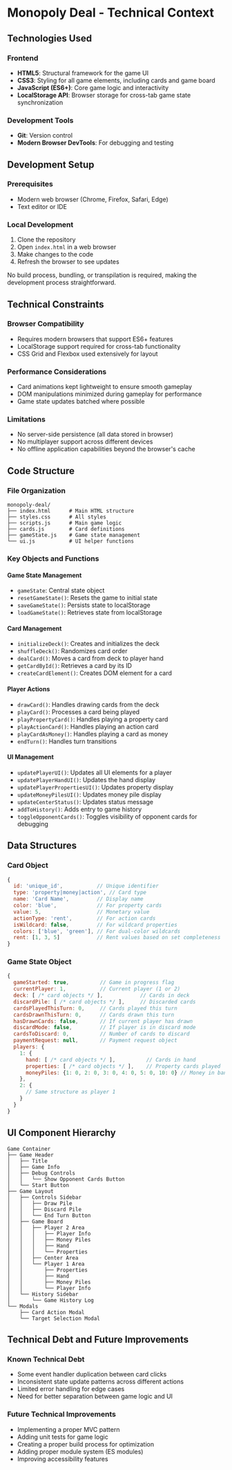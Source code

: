 # Monopoly Deal - Technical Context

## Technologies Used

### Frontend

- **HTML5**: Structural framework for the game UI
- **CSS3**: Styling for all game elements, including cards and game board
- **JavaScript (ES6+)**: Core game logic and interactivity
- **LocalStorage API**: Browser storage for cross-tab game state synchronization

### Development Tools

- **Git**: Version control
- **Modern Browser DevTools**: For debugging and testing

## Development Setup

### Prerequisites

- Modern web browser (Chrome, Firefox, Safari, Edge)
- Text editor or IDE

### Local Development

1. Clone the repository
2. Open `index.html` in a web browser
3. Make changes to the code
4. Refresh the browser to see updates

No build process, bundling, or transpilation is required, making the development process straightforward.

## Technical Constraints

### Browser Compatibility

- Requires modern browsers that support ES6+ features
- LocalStorage support required for cross-tab functionality
- CSS Grid and Flexbox used extensively for layout

### Performance Considerations

- Card animations kept lightweight to ensure smooth gameplay
- DOM manipulations minimized during gameplay for performance
- Game state updates batched where possible

### Limitations

- No server-side persistence (all data stored in browser)
- No multiplayer support across different devices
- No offline application capabilities beyond the browser's cache

## Code Structure

### File Organization

```
monopoly-deal/
├── index.html      # Main HTML structure
├── styles.css      # All styles
├── scripts.js      # Main game logic
├── cards.js        # Card definitions
├── gameState.js    # Game state management
└── ui.js           # UI helper functions
```

### Key Objects and Functions

#### Game State Management

- `gameState`: Central state object
- `resetGameState()`: Resets the game to initial state
- `saveGameState()`: Persists state to localStorage
- `loadGameState()`: Retrieves state from localStorage

#### Card Management

- `initializeDeck()`: Creates and initializes the deck
- `shuffleDeck()`: Randomizes card order
- `dealCard()`: Moves a card from deck to player hand
- `getCardById()`: Retrieves a card by its ID
- `createCardElement()`: Creates DOM element for a card

#### Player Actions

- `drawCard()`: Handles drawing cards from the deck
- `playCard()`: Processes a card being played
- `playPropertyCard()`: Handles playing a property card
- `playActionCard()`: Handles playing an action card
- `playCardAsMoney()`: Handles playing a card as money
- `endTurn()`: Handles turn transitions

#### UI Management

- `updatePlayerUI()`: Updates all UI elements for a player
- `updatePlayerHandUI()`: Updates the hand display
- `updatePlayerPropertiesUI()`: Updates property display
- `updateMoneyPilesUI()`: Updates money pile display
- `updateCenterStatus()`: Updates status message
- `addToHistory()`: Adds entry to game history
- `toggleOpponentCards()`: Toggles visibility of opponent cards for debugging

## Data Structures

### Card Object

```javascript
{
  id: 'unique_id',           // Unique identifier
  type: 'property|money|action', // Card type
  name: 'Card Name',         // Display name
  color: 'blue',             // For property cards
  value: 5,                  // Monetary value
  actionType: 'rent',        // For action cards
  isWildcard: false,         // For wildcard properties
  colors: ['blue', 'green'], // For dual-color wildcards
  rent: [1, 3, 5]            // Rent values based on set completeness
}
```

### Game State Object

```javascript
{
  gameStarted: true,          // Game in progress flag
  currentPlayer: 1,           // Current player (1 or 2)
  deck: [ /* card objects */ ],            // Cards in deck
  discardPile: [ /* card objects */ ],     // Discarded cards
  cardsPlayedThisTurn: 0,     // Cards played this turn
  cardsDrawnThisTurn: 0,      // Cards drawn this turn
  hasDrawnCards: false,       // If current player has drawn
  discardMode: false,         // If player is in discard mode
  cardsToDiscard: 0,          // Number of cards to discard
  paymentRequest: null,       // Payment request object
  players: {
    1: {
      hand: [ /* card objects */ ],          // Cards in hand
      properties: [ /* card objects */ ],    // Property cards played
      moneyPiles: {1: 0, 2: 0, 3: 0, 4: 0, 5: 0, 10: 0} // Money in bank
    },
    2: {
      // Same structure as player 1
    }
  }
}
```

## UI Component Hierarchy

```
Game Container
├── Game Header
│   ├── Title
│   ├── Game Info
│   ├── Debug Controls
│   │   └── Show Opponent Cards Button
│   └── Start Button
├── Game Layout
│   ├── Controls Sidebar
│   │   ├── Draw Pile
│   │   ├── Discard Pile
│   │   └── End Turn Button
│   ├── Game Board
│   │   ├── Player 2 Area
│   │   │   ├── Player Info
│   │   │   ├── Money Piles
│   │   │   ├── Hand
│   │   │   └── Properties
│   │   ├── Center Area
│   │   └── Player 1 Area
│   │       ├── Properties
│   │       ├── Hand
│   │       ├── Money Piles
│   │       └── Player Info
│   └── History Sidebar
│       └── Game History Log
└── Modals
    ├── Card Action Modal
    └── Target Selection Modal
```

## Technical Debt and Future Improvements

### Known Technical Debt

- Some event handler duplication between card clicks
- Inconsistent state update patterns across different actions
- Limited error handling for edge cases
- Need for better separation between game logic and UI

### Future Technical Improvements

- Implementing a proper MVC pattern
- Adding unit tests for game logic
- Creating a proper build process for optimization
- Adding proper module system (ES modules)
- Improving accessibility features
